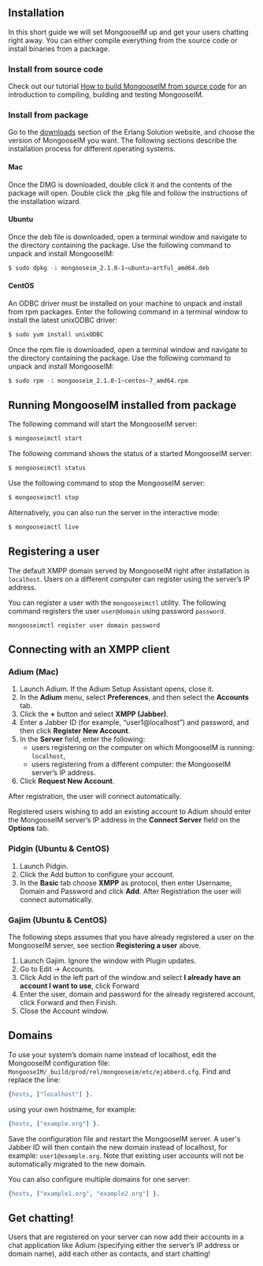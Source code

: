 ## Installation

In this short guide we will set MongooseIM up and get your users chatting right away.
You can either compile everything from the source code or install binaries from a package.

### Install from source code

Check out our tutorial [How to build MongooseIM from source code](How-to-build.md) for an introduction to compiling, building and testing MongooseIM.

### Install from package

Go to the [downloads](https://www.erlang-solutions.com/resources/download.html) section of the Erlang Solution website, and choose the version of MongooseIM you want. The following sections describe the installation process for different operating systems.

#### Mac

Once the DMG is downloaded, double click it and the contents of the package will open.
Double click the .pkg file and follow the instructions of the installation wizard.

#### Ubuntu

Once the deb file is downloaded, open a terminal window and navigate to the directory containing the package. Use the following command to unpack and install MongooseIM:

```bash
$ sudo dpkg -i mongooseim_2.1.0-1~ubuntu~artful_amd64.deb
```

#### CentOS

An ODBC driver must be installed on your machine to unpack and install from rpm packages. Enter the following command in a terminal window to install the latest unixODBC driver:
```bash
$ sudo yum install unixODBC
```
Once the rpm file is downloaded, open a terminal window and navigate to the directory containing the package. Use the following command to unpack and install MongooseIM:
```bash
$ sudo rpm -i mongooseim_2.1.0-1~centos~7_amd64.rpm
```

## Running MongooseIM installed from package

The following command will start the MongooseIM server:
```bash
$ mongooseimctl start
```
The following command shows the status of a started MongooseIM server:
```bash
$ mongooseimctl status
```
Use the following command to stop the MongooseIM server:
```bash
$ mongooseimctl stop
```

Alternatively, you can also run the server in the interactive mode:
```bash
$ mongooseimctl live
```


## Registering a user

The default XMPP domain served by MongooseIM right after installation is `localhost`.
Users on a different computer can register using the server’s IP address.

You can register a user with the `mongooseimctl` utility.
The following command registers the user `user@domain` using password `password`.

```
mongooseimctl register user domain password
```

## Connecting with an XMPP client

### Adium (Mac)

1. Launch Adium. If the Adium Setup Assistant opens, close it.
2. In the **Adium** menu, select **Preferences**, and then select the **Accounts** tab.
3. Click the **+** button and select **XMPP (Jabber)**.
4. Enter a Jabber ID (for example, “user1@localhost”) and password, and then click **Register New Account**.
5. In the **Server** field, enter the following:
	* users registering on the computer on which MongooseIM is running: `localhost`,
	* users registering from a different computer: the MongooseIM server’s IP address.
6. Click **Request New Account**.

After registration, the user will connect automatically.

Registered users wishing to add an existing account to Adium should enter the MongooseIM server’s IP address in the **Connect Server** field on the **Options** tab.

### Pidgin (Ubuntu & CentOS)

1. Launch Pidgin.
2. Click the Add button to configure your account.
3. In the **Basic** tab choose **XMPP** as protocol, then enter Username, Domain and Password and click **Add**. After Registration the user will connect automatically.

### Gajim (Ubuntu & CentOS)

The following steps assumes that you have already registered a user on the MongooseIM server, see section **Registering a user** above.
1. Launch Gajim. Ignore the window with Plugin updates.
2. Go to Edit -> Accounts.
3. Click Add in the left part of the window and select **I already have an account I want to use**, click Forward
4. Enter the user, domain and password for the already registered account, click Forward and then Finish.
5. Close the Account window.

## Domains

To use your system’s domain name instead of localhost, edit the MongooseIM configuration file: `MongooseIM/_build/prod/rel/mongooseim/etc/ejabberd.cfg`.
Find and replace the line:

```erlang
{hosts, ["localhost"] }.
```

using your own hostname, for example:

```erlang
{hosts, ["example.org"] }.
```

Save the configuration file and restart the MongooseIM server.
A user's Jabber ID will then contain the new domain instead of localhost, for example: `user1@example.org`.
Note that existing user accounts will not be automatically migrated to the new domain.

You can also configure multiple domains for one server:

```erlang
{hosts, ["example1.org", "example2.org"] }.
```


## Get chatting!

Users that are registered on your server can now add their accounts in a chat application like Adium (specifying either the server’s IP address or domain name), add each other as contacts, and start chatting!
